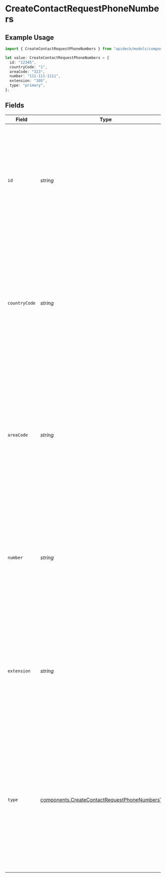 # CreateContactRequestPhoneNumbers

## Example Usage

```typescript
import { CreateContactRequestPhoneNumbers } from "apideck/models/components";

let value: CreateContactRequestPhoneNumbers = {
  id: "12345",
  countryCode: "1",
  areaCode: "323",
  number: "111-111-1111",
  extension: "105",
  type: "primary",
};
```

## Fields

| Field                                                                                                                                                                                                                                                                                    | Type                                                                                                                                                                                                                                                                                     | Required                                                                                                                                                                                                                                                                                 | Description                                                                                                                                                                                                                                                                              | Example                                                                                                                                                                                                                                                                                  |
| ---------------------------------------------------------------------------------------------------------------------------------------------------------------------------------------------------------------------------------------------------------------------------------------- | ---------------------------------------------------------------------------------------------------------------------------------------------------------------------------------------------------------------------------------------------------------------------------------------- | ---------------------------------------------------------------------------------------------------------------------------------------------------------------------------------------------------------------------------------------------------------------------------------------- | ---------------------------------------------------------------------------------------------------------------------------------------------------------------------------------------------------------------------------------------------------------------------------------------- | ---------------------------------------------------------------------------------------------------------------------------------------------------------------------------------------------------------------------------------------------------------------------------------------- |
| `id`                                                                                                                                                                                                                                                                                     | *string*                                                                                                                                                                                                                                                                                 | :heavy_minus_sign:                                                                                                                                                                                                                                                                       | A unique identifier for each phone number entry within the contact's phone numbers array. This optional field ensures that each phone number can be distinctly referenced and managed within the CRM system.                                                                             | 12345                                                                                                                                                                                                                                                                                    |
| `countryCode`                                                                                                                                                                                                                                                                            | *string*                                                                                                                                                                                                                                                                                 | :heavy_minus_sign:                                                                                                                                                                                                                                                                       | The international dialing code associated with the phone number, such as '+1' for the United States. This optional field is crucial for ensuring that phone numbers are formatted correctly for international dialing, supporting global communication capabilities.                     | 1                                                                                                                                                                                                                                                                                        |
| `areaCode`                                                                                                                                                                                                                                                                               | *string*                                                                                                                                                                                                                                                                                 | :heavy_minus_sign:                                                                                                                                                                                                                                                                       | The area code of the phone number, e.g. 323. This optional field helps specify the geographical region associated with the phone number, enhancing the contact's reachability. It should be a valid area code that corresponds to the contact's location.                                | 323                                                                                                                                                                                                                                                                                      |
| `number`                                                                                                                                                                                                                                                                                 | *string*                                                                                                                                                                                                                                                                                 | :heavy_check_mark:                                                                                                                                                                                                                                                                       | The primary phone number for the contact. This field is required and must be a valid phone number format to ensure successful communication with the contact. It serves as a key point of contact within the CRM system.                                                                 | 111-111-1111                                                                                                                                                                                                                                                                             |
| `extension`                                                                                                                                                                                                                                                                              | *string*                                                                                                                                                                                                                                                                                 | :heavy_minus_sign:                                                                                                                                                                                                                                                                       | The extension number for the phone, if applicable. This optional field allows for direct dialing to specific departments or individuals within an organization. It should be a valid extension number that complements the main phone number.                                            | 105                                                                                                                                                                                                                                                                                      |
| `type`                                                                                                                                                                                                                                                                                   | [components.CreateContactRequestPhoneNumbersType](../../models/components/createcontactrequestphonenumberstype.md)                                                                                                                                                                       | :heavy_minus_sign:                                                                                                                                                                                                                                                                       | The type of phone number, such as 'mobile', 'home', or 'work'. This optional field helps categorize the phone number, aiding in better organization and retrieval of contact information. It should be a descriptive string that accurately represents the phone number's usage context. | primary                                                                                                                                                                                                                                                                                  |